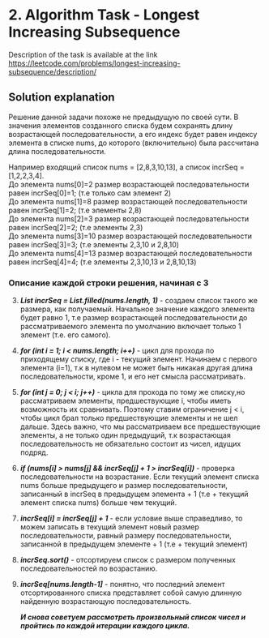 # 2. Algorithm Task - Longest Increasing Subsequence

Description of the task is available at the link https://leetcode.com/problems/longest-increasing-subsequence/description/

## Solution explanation

Решение данной задачи похоже не предыдущую по своей сути. В значения элементов созданного списка будем сохранять длину возрастающей последовательности, а его индекс будет равен индексу элемента в списке nums, до которого (включительно) была рассчитана длина последовательности.

Например входящий список nums = [2,8,3,10,13], а список incrSeq = [1,2,2,3,4].  
До элемента nums[0]=2 размер возрастающей последовательности равен incrSeq[0]=1; (т.е только сам элемент 2)  
До элемента nums[1]=8 размер возрастающей последовательности равен incrSeq[1]=2; (т.е элементы 2,8)  
До элемента nums[2]=3 размер возрастающей последовательности равен incrSeq[2]=2; (т.е элементы 2,3)  
До элемента nums[3]=10 размер возрастающей последовательности равен incrSeq[3]=3; (т.е элементы 2,3,10 и 2,8,10)  
До элемента nums[4]=13 размер возрастающей последовательности равен incrSeq[4]=4; (т.е элементы 2,3,10,13 и 2,8,10,13)  

### Описание каждой строки решения, начиная с 3

3. **_List<int> incrSeq = List.filled(nums.length, 1)_** - создаем список такого же размера, как получаемый. Начальное значение каждого элемента будет равно 1, т.е размер возрастающей последовательности до рассматриваемого элемента по умолчанию включает только 1 элемент (т.е. его самого).  
4. **_for (int i = 1; i < nums.length; i++)_** - цикл для прохода по приходящему списку, где i - текущий элемент. Начинаем с первого элемента (i=1), т.к в нулевом не может быть никакая другая длина последовательности, кроме 1, и его нет смысла рассматривать.  
5. **_for (int j = 0; j < i; j++)_** - цикла для прохода по тому же списку,но рассматриваем элементы, предшествующие i, чтобы иметь возможность их сравнивать. Поэтому ставим ограничение j < i, чтобы цикл брал только предшествующие элементы и не шел дальше. Здесь важно, что мы рассматриваем все предшествующие элементы, а не только один предыдущий, т.к возрастающая последовательность не обязательно состоит из чисел, идущих подряд.  
6. **_if (nums[i] > nums[j] && incrSeq[j] + 1 > incrSeq[i])_** - проверка последовательности на возрастание. Если текущий элемент списка nums больше предыдущего и размер последовательности, записанный в incrSeq в предыдущем элемента + 1 (т.е + текущий элемент списка nums) больше чем текущий.  
7. **_incrSeq[i] = incrSeq[j] + 1_** - если условие выше справедливо, то можем записать в текущий элемент новый размер последовательности, равный размеру последовательности, записанной в предыдущем элементе + 1 (т.е + текущий элемент)  
8. **_incrSeq.sort()_** - отсортируем список с размером полученных последовательностей по возрастанию.  
9. **_incrSeq[nums.length-1]_** - понятно, что последний элемент отсортированного списка представляет собой самую длинную найденную возрастающую последовательность.  

   **_И снова советуем рассмотреть произвольный список чисел и пройтись по каждой итерации каждого цикла._**
